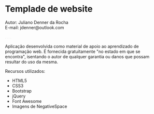 <h1>Templade de website</h1>
<p>Autor: Juliano Denner da Rocha<br>E-mail: jdenner@outlook.com</p>
<img style="border: 1px #eee solid;" src="http://jdenner.com/resources/template-website01.png" alt="">
<img style="border: 1px #eee solid;" src="http://jdenner.com/resources/template-website02.png" alt="">
<img style="border: 1px #eee solid;" src="http://jdenner.com/resources/template-website03.png" alt="">
<img style="border: 1px #eee solid;" src="http://jdenner.com/resources/template-website04.png" alt="">
<p>Aplicação desenvolvida como material de apoio ao aprendizado de programação web. É fornecida gratuitamente "no estado em que se encontra", isentando o autor de qualquer garantia ou danos que possam resultar do uso da mesma.</p>
<p>Recursos utilizados:
  <ul>
    <li>HTML5</li>
    <li>CSS3</li>
    <li>Bootstrap</li>
    <li>jQuery</li>
    <li>Font Awesome</li>
    <li>Imagens de NegativeSpace</li>
  </ul>
</p>

